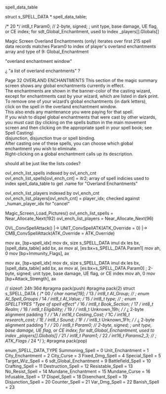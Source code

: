 


spell_data_table

struct s_SPELL_DATA * spell_data_table;


/* 20 */  int8_t Param0;                // 2-byte, signed;  ; unit type, base damage, UE flag, or CE index;  for sdt_Global_Enchantment, used to index _players[].Globals[]



Magic Screen
Overland Enchantments
(only) iterates over first 215 spell data records
matches Param0 to index of player's overland enchantments array
and type of 9: Global_Enchantment

"overland enchantment window"

¿ "a list of overland enchantments" ?

Page 32
OVERLAND ENCHANTMENTS
This section of the magic summary screen shows any global enchantments currently in effect.  
The enchantments are shown in the banner-color of the casting wizard,  
  except for enchantments cast by your wizard, which are listed in dark print.  
To remove one of your wizard’s global enchantments (in dark letters),  
  click on the spell in the overland enchantment window.  
This also ends any maintenance you were paying for that spell.  
If you wish to dispel global enchantments that were cast by other wizards,  
  you must cast (by clicking on the spells button in the main movement screen and then clicking on the appropriate spell in your spell book; see Spell Casting)  
  disjunction, disjunction true or spell binding.  
After casting one of these spells, you can choose which global enchantment you wish to eliminate.  
Right-clicking on a global enchantment calls up its description.  


should all be just like the lists codes?

ovl_ench_list_spells
indexed by ovl_ench_cnt
ovl_ench_list_spells[ovl_ench_cnt] = itr2;
array of spell indicies
used to index spell_data_table to get .name for "Overland Enchantments"


ovl_ench_list_players
indexed by ovl_ench_cnt
ovl_ench_list_players[ovl_ench_cnt] = player_idx;
checked against _human_player_idx for "cancel"


Magic_Screen_Load_Pictures()
ovl_ench_list_spells = Near_Allocate_Next(192)
ovl_ench_list_players = Near_Allocate_Next(96)




OVL_ConvSpellAttack()
    |-> UNIT_ConvSpellATK(ATK_Override = 0)
        |-> CMB_ConvSpellAttack(ATK_Override = ATK_Override)

mov     ax, [bp+spell_idx]
mov     dx, size s_SPELL_DATA
imul    dx
les     bx, [spell_data_table]
add     bx, ax
mov     al, [es:bx+s_SPELL_DATA.Param1]
mov     ah, 0
mov     [bp+Immunity_Flags], ax

mov     ax, [bp+spell_idx]
mov     dx, size s_SPELL_DATA
imul    dx
les     bx, [spell_data_table]
add     bx, ax
mov     al, [es:bx+s_SPELL_DATA.Param0] ; 2-byte, signed; unit type, base damage, UE flag, or CE index
mov     ah, 0
mov     [bp+Attack_Strength], ax




// sizeof:  24h  36d
#pragma pack(push)
#pragma pack(2)
struct s_SPELL_DATA
{
    /* 00 */ char name[19];
    /* 13 */  int8_t AI_Group;              //  ; enum AI_Spell_Groups
    /* 14 */  int8_t AI_Value;
    /* 15 */  int8_t type;                  //  ; enum SPELLTYPES   "Type of spell effect"
    /* 16 */  int8_t Book_Section;
    /* 17 */  int8_t Realm;
    /* 18 */  int8_t Eligibility;
    /* 19 */  /* int8_t Unknown_19h; */  /* ¿ 2-byte alignment padding ? */
    /* 1A */  int16_t Casting_Cost;
    /* 1C */  int16_t research_cost;
    /* 1E */  int8_t Sound;
    /* 1F */  /* int8_t Unknown_1Fh; */  /* ¿ 2-byte alignment padding ? */
    /* 20 */  int8_t Param0;                // 2-byte, signed;  ; unit type, base damage, UE flag, or CE index;  for sdt_Global_Enchantment, used to index _players[].Globals[]
    /* 21 */  int8_t Param1;
    /* 22 */  int16_t Params2_3;            //  ; ATK_Flags
    /* 24 */
};
#pragma pack(pop)



enum_SPELL_DATA_TYPE
Summoning_Spell         =  0
Unit_Enchantment        =  1
City_Enchantment        =  2
City_Curse              =  3
Fixed_Dmg_Spell         =  4
Special_Spell           =  5
Target_Wiz_Spell        =  6
sdt_Global_Enchantment  =  9
Battlefield_Spell       = 10
Crafting_Spell          = 11
Destruction_Spell       = 12
Resistable_Spell        = 13
No_Resist_Spell         = 14
Mundane_Enchantment     = 15
Mundane_Curse           = 16
Infusable_Spell         = 17
Dispel_Spell            = 18
Disenchant_Spell        = 19
Disjunction_Spell       = 20
Counter_Spell           = 21
Var_Dmg_Spell           = 22
Banish_Spell            = 23
